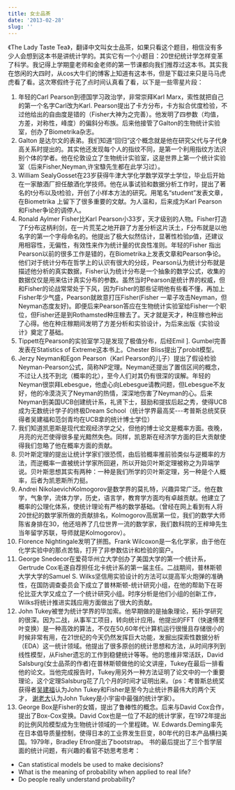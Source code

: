 ```yaml
---
title: 女士品茶
date: '2013-02-28'
slug: ''
---
```


《The Lady Taste Tea》，翻译中文叫女士品茶，如果只看这个题目，相信没有多少人会想到这本书是讲统计学的。其实它有一个小题目：20世纪统计学怎样变革了科学。我记得上学期童老师和金老师的第一节课都向我们推荐过这本书。其实我在悠闲的大四时，从cos大牛们的博客上知道有这本书，但是下载过来只是马马虎虎看了看。这次寒假终于花了点时间认真看了看，以下是一些零星片段：

1.   年轻的Carl Pearson到德国学习政治学，非常崇拜Karl Marx，索性就把自己的第一个名字Carl改为Karl.  Pearson提出了卡方分布，卡方拟合优度检验，不过他给出的自由度是错的（Fisher大神为之完善）。他发明了四参数（均值，方差，对称性，峰度）的偏斜分布族。后来他接管了Galton的生物统计实验室，创办了Biometrika杂志。
2.    Galton 是达尔文的表弟。我们知道“回归”这个概念就是他在研究父代与子代身高关系时提出的。其实他还发现每个人的指纹不同，是第一个利用指纹方法识别个体的学者。他在伦敦设立了生物统计实验室，这是世界上第一个统计实验室（后来Fisher,Neyman,许宝騄先生都在此学习过）。
3.    William SealyGosset在23岁获得牛津大学化学数学双学士学位，毕业后开始在一家酿酒厂担任酿酒化学技师。他在从事试验和数据分析工作时，提出了著名的t分布以及t检验，开创了小样本方法的研究。用笔名“student”发表文章，在Biometrika 上留下了很多重要的文献。为人温和，后来成为Karl Pearson和Fisher争论的调停人。
4.    Ronald Aylmer Fisher比Karl Pearson小33岁，天才级别的人物。Fisher打造了F分布这柄利剑，在一片荒芜之地开辟了方差分析这片沃土，F分布就是以他名字的第一个字母命名的。他提出了极大似然估计，显著性检验p值，还建议用相容性，无偏性，有效性来作为统计量的优良性准则。年轻的Fisher 指出Pearson以前的很多工作是错的，在Biometrika上发表文章和Pearson争论。他们对于统计分布在哲学上的认识有很大的分歧，Pearson认为统计分布就是描述他分析的真实数据，Fisher认为统计分布是一个抽象的数学公式，收集的数据仅仅是用来估计真实分布的参数。虽然当时Pearson是统计界的权威，但和Fisher的论战常常处于下风，因为Fisher的那些证明他有些看不懂，再加上Fisher年少气盛，Pearson就故意打压Fisher(Fisher 一辈子攻击Neyman，但Neyman态度友好)。即便后来Pearson答应在生物统计实验室给Fisher一个职位，但Fisher还是到Rothamsted种庄稼去了。天才就是天才，种庄稼也种出了心得。他在种庄稼期间发明了方差分析和实验设计，为后来出版《实验设计》奠定了基础。
5.    Tippett在Pearson的实验室学习是发现了极值分布，后经Emil ]. Gumbel完善发表在Statistics of Extreme这本书上。Chester Bliss提出了probit模型。
6.    Jerzy Neyman和Egon Pearson（Karl Pearson的儿子）提出了假设检验Neyman-Pearson公式，简称NP定理。Neyman还提出了置信区间的概念，不过让人找不到北（概率的北），至今人们对其仍有很深的误解。年轻的Neyman很崇拜Lebesgue，他虚心向Lebesgue请教问题，但Lebesgue不友好，他的冷漠浇灭了Neyman的热情，深深地伤害了Neyman的心。后来Neyman到美国UCB创建统计系，礼贤下士，鼓励和提拔后起之秀，使得UCB成为无数统计学子的终极Dream School（统计学界最高奖---考普斯总统奖获得者吴建福和范剑青均在UCB拿的统计博士学位）
7.    我们知道凯恩斯是现代宏观经济学之父，但他的博士论文是概率方面。夜晚，月亮的光芒使得很多星光黯然失色。同样，凯恩斯在经济学方面的巨大贡献使得我们忽略了他在概率方面的贡献。
8.    贝叶斯定理的提出让统计学家们很恐慌，由后验概率推前验类似与逆概率的方法，而逆概率一直被统计学家所回避，所以开始贝叶斯定理被称之为异端学说。贝叶斯思想其实有两种：一种是我们所学的贝叶斯定理，另一种是个人概率，后者为凯恩斯所力挺。
9.    Andrei NikolaevichKolmogorov是数学界的莫扎特，兴趣异常广泛。他在数学，气象学，流体力学，历史，语言学，教育学方面均有卓越贡献。他建立了概率的公理化体系，使统计理论有严格的数学基础。（曾经在网上看到有人将20世纪的数学家所做的贡献排名，Kolmogorov高居第一位，我们的数学大师陈省身排在30，他还培养了几位世界一流的数学家，我们数科院的王梓坤先生当年留学苏联，导师就是Kolmogorov）。
10. Florence Nightingale发明了拼图。Frank Wilcoxon是一名化学家，由于他在化学实验中的那点苦恼，打开了非参数估计和检验的窗户。
11. George Snedecor在爱荷华州立大学创办了美国大学的第一个统计系，Gertrude Cox毛遂自荐担任北卡统计系的第一届主任。二战期间，普林斯顿大学大学的Samuel S. Wilks坚信用实验设计的方法可以提高军火炮弹的准确性，在国防调查委员会下成立了普林斯顿-统计研究小组，在他的帮助下在哥伦比亚大学又成立了一个统计研究小组。时序分析是他们小组的创新工作，Wilks将统计推进实践应用方面做出了很大的贡献。
12. John Tukey被誉为统计学界的毕加索。他早期做的是抽象理论，拓扑学研究的很深。因为二战，从事军工项目，转向统计应用。他提出的FFT（快速傅里叶变换）是一种高效的算法，不仅在50,60年代计算机运行很慢且存储很小的时候非常有用，在21世纪的今天仍然发挥巨大功能，发掘出探索性数据分析（EDA）这一统计领域。他提出了很多原创的统计思想和方法，从时间序列到线性模型，从Fisher遗忘的工作到稳健统计等等。他的思维非常活跃，David Salsburg(女士品茶的作者)在普林斯顿做他的论文讲座，Tukey在最后一排看他的论文。当他完成报告时，Tukey用另外一种方法证明了论文中的一个重要理论，这个定理Salsburg花了几个月的时间才证明出来。（ps：考普斯总统奖获得者[吴建福](https://en.wikipedia.org/wiki/C._F._Jeff_Wu)认为John Tukey和Fisher是至今为止统计界最伟大的两个天才， [谢老大](https://yihui.name)认为John Tukey是小宇宙中最强的统计学家）。
13. George Box是Fisher的女婿，提出了鲁棒性的概念。后来与David Cox合作，提出了Box-Cox变换。David Cox也是一位了不起的统计学家，在1972年提出的比例风险模型成为生物统计领域的一个里程碑。W. Edwards.Deming率先在日本倡导质量控制，使得日本的工业界发生巨变，80年代的日本产品横扫美国。1979年，Bradley Efron提出了bootstrap。
书的最后提出了三个哲学层面的统计问题，有兴趣的看官不妨思考思考：
 - Can statistical models be used to make decisions?
 - What is the meaning of probability when applied to real life?
 - Do people really understand probability?
